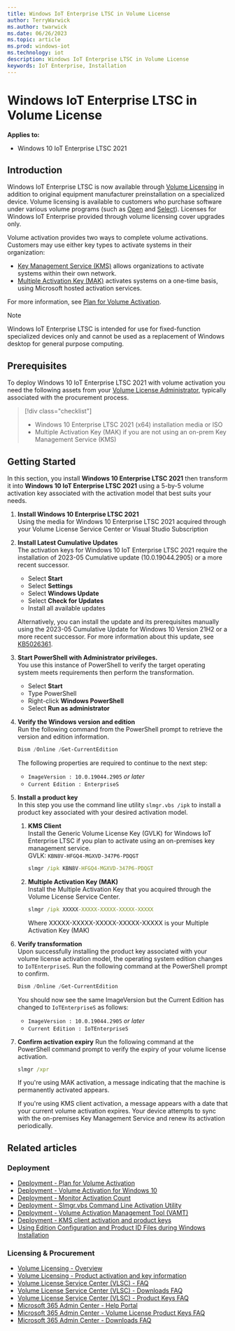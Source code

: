 ```yaml
---
title: Windows IoT Enterprise LTSC in Volume License
author: TerryWarwick
ms.author: twarwick
ms.date: 06/26/2023
ms.topic: article
ms.prod: windows-iot
ms.technology: iot
description: Windows IoT Enterprise LTSC in Volume License
keywords: IoT Enterprise, Installation
---
```


# Windows IoT Enterprise LTSC in Volume License

**Applies to:**

- Windows 10 IoT Enterprise LTSC 2021

## Introduction

Windows IoT Enterprise LTSC is now available through [Volume Licensing](https://www.microsoft.com/licensing/how-to-buy/how-to-buy) in addition to original equipment manufacturer preinstallation on a specialized device. Volume licensing is available to customers who purchase software under various volume programs (such as [Open](https://www.microsoft.com/Licensing/licensing-programs/open-license) and [Select](https://www.microsoft.com/Licensing/licensing-programs/select)).  Licenses for Windows IoT Enterprise provided through volume licensing cover upgrades only.

Volume activation provides two ways to complete volume activations. Customers may use either key types to activate systems in their organization:

- [Key Management Service (KMS)](/windows/deployment/volume-activation/activate-windows-10-clients-vamt#how-key-management-service-works) allows organizations to activate systems within their own network.
- [Multiple Activation Key (MAK)](/windows/deployment/volume-activation/activate-windows-10-clients-vamt#how-multiple-activation-key-works) activates systems on a one-time basis, using Microsoft hosted activation services.

For more information, see [Plan for Volume Activation](/windows/deployment/volume-activation/plan-for-volume-activation-client).

> [!NOTE]
> Windows IoT Enterprise LTSC is intended for use for fixed-function specialized devices only and cannot be used as a replacement of Windows desktop for general purpose computing.

## Prerequisites

To deploy Windows 10 IoT Enterprise LTSC 2021 with volume activation you need the following assets from your [Volume License Administrator](/licensing/administrator-faq), typically associated with the procurement process.

> [!div class="checklist"]
>
> - Windows 10 Enterprise LTSC 2021 (x64) installation media or ISO
> - Multiple Activation Key (MAK) if you are not using an on-prem Key Management Service (KMS)

## Getting Started

In this section, you install **Windows 10 Enterprise LTSC 2021** then transform it into **Windows 10 IoT Enterprise LTSC 2021** using a 5-by-5 volume activation key associated with the activation model that best suits your needs.

1. **Install Windows 10 Enterprise LTSC 2021**</br>
   Using the media for Windows 10 Enterprise LTSC 2021 acquired through your Volume License Service Center or Visual Studio Subscription

1. **Install Latest Cumulative Updates**</br>
   The activation keys for Windows 10 IoT Enterprise LTSC 2021 require the installation of 2023-05 Cumulative update (10.0.19044.2905) or a more recent successor.
   - Select **Start**
   - Select **Settings**
   - Select **Windows Update**
   - Select **Check for Updates**
   - Install all available updates

   Alternatively, you can install the update and its prerequisites manually using the 2023-05 Cumulative Update for Windows 10 Version 21H2 or a more recent successor.  For more information about this update, see [KB5026361](https://support.microsoft.com/topic/may-9-2023-kb5026361-os-builds-19042-2965-19044-2965-and-19045-2965-3edafffe-c3cc-4010-af43-2097c84c9437).

1. **Start PowerShell with Administrator privileges.**</br>
   You use this instance of PowerShell to verify the target operating system meets requirements then perform the transformation.  
    - Select **Start**
    - Type PowerShell
    - Right-click **Windows PowerShell**
    - Select **Run as administrator**

1. **Verify the Windows version and edition**</br>
   Run the following command from the PowerShell prompt to retrieve the version and edition information.

   ```powershell
   Dism /Online /Get-CurrentEdition
   ```

   The following properties are required to continue to the next step:

   - `ImageVersion : 10.0.19044.2905` _or later_</br>
   - `Current Edition : EnterpriseS`

1. **Install a product key**</br>
   In this step you use the command line utility `slmgr.vbs /ipk` to install a product key associated with your desired activation model.

   1. **KMS Client**</br>
      Install the Generic Volume License Key (GVLK) for Windows IoT Enterprise LTSC if you plan to activate using an on-premises key management service.</br>
      GVLK: `KBN8V-HFGQ4-MGXVD-347P6-PDQGT`

      ```cmd
      slmgr /ipk KBN8V-HFGQ4-MGXVD-347P6-PDQGT
      ```

   1. **Multiple Activation Key (MAK)**</br>
      Install the Multiple Activation Key that you acquired through the Volume License Service Center.</br>

      ```cmd
      slmgr /ipk XXXXX-XXXXX-XXXXX-XXXXX-XXXXX
      ```

      Where XXXXX-XXXXX-XXXXX-XXXXX-XXXXX is your Multiple Activation Key (MAK)

1. **Verify transformation**</br>
   Upon successfully installing the product key associated with your volume license activation model, the operating system edition changes to `IoTEnterpriseS`.  Run the following command at the PowerShell prompt to confirm.

   ```powershell
   Dism /Online /Get-CurrentEdition
   ```

   You should now see the same ImageVersion but the Current Edition has changed to `IoTEnterpriseS` as follows:

   - `ImageVersion : 10.0.19044.2905` _or later_</br>
   - `Current Edition : IoTEnterpriseS`

1. **Confirm activation expiry**
   Run the following command at the PowerShell command prompt to verify the expiry of your volume license activation.

   ```cmd
   slmgr /xpr
   ```

   If you're using MAK activation, a message indicating that the machine is permanently activated appears.

   If you're using KMS client activation, a message appears with a date that your current volume activation expires. Your device attempts to sync with the on-premises Key Management Service and renew its activation periodically.

## Related articles

### Deployment

- [Deployment - Plan for Volume Activation](/windows/deployment/volume-activation/plan-for-volume-activation-client)
- [Deployment - Volume Activation for Windows 10](/windows/deployment/volume-activation/volume-activation-windows-10)
- [Deployment - Monitor Activation Count](/windows/deployment/volume-activation/monitor-activation-client)
- [Deployment - Slmgr.vbs Command Line Activation Utility](/windows-server/get-started/activation-slmgr-vbs-options)
- [Deployment - Volume Activation Management Tool (VAMT)](/windows/deployment/volume-activation/use-the-volume-activation-management-tool-client)
- [Deployment - KMS client activation and product keys](/windows-server/get-started/kms-client-activation-keys)
- [Using Edition Configuration and Product ID Files during Windows Installation](/windows-hardware/manufacture/desktop/windows-setup-edition-configuration-and-product-id-files--eicfg-and-pidtxt)

### Licensing & Procurement

- [Volume Licensing - Overview](https://www.microsoft.com/licensing/default)
- [Volume Licensing - Product activation and key information](https://licensingapps.microsoft.com/product-activation)
- [Volume License Service Center (VLSC) - FAQ](/licensing/vlsc-faqs-home-page)
- [Volume License Service Center (VLSC) - Downloads FAQ](/licensing/downloads-faq)
- [Volume License Service Center (VLSC) - Product Keys FAQ](/licensing/products-keys-faq)
- [Microsoft 365 Admin Center - Help Portal](/microsoft-365/admin)
- [Microsoft 365 Admin Center - Volume License Product Keys FAQ](/microsoft-365/commerce/licenses/product-keys-faq)
- [Microsoft 365 Admin Center - Downloads FAQ](/microsoft-365/commerce/licenses/downloads-faq)
